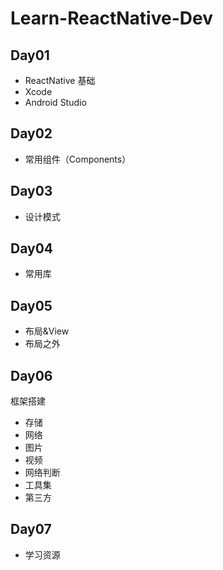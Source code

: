 # Learn-ReactNative-Dev

## Day01
- ReactNative 基础
- Xcode
- Android Studio

## Day02
- 常用组件（Components）

## Day03
- 设计模式

## Day04
- 常用库

## Day05
- 布局&View
- 布局之外


## Day06
框架搭建
- 存储
- 网络
- 图片
- 视频
- 网络判断
- 工具集
- 第三方

## Day07
- 学习资源

